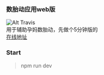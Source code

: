 ### 数胎动应用web版
![Alt Travis](https://travis-ci.org/vianvio/babyMoveCounter.svg?branch=master)   
用于辅助孕妈数胎动，先做个5分钟版的   
[在线地址](http://54.238.149.89/babyMoveCounter)

### Start
> npm run dev